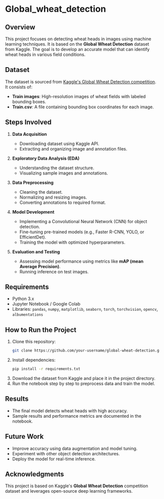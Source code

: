 # Global_wheat_detection


## Overview
This project focuses on detecting wheat heads in images using machine learning techniques. It is based on the **Global Wheat Detection** dataset from Kaggle. The goal is to develop an accurate model that can identify wheat heads in various field conditions.

## Dataset
The dataset is sourced from [Kaggle's Global Wheat Detection competition](https://www.kaggle.com/c/global-wheat-detection). It consists of:
- **Train images**: High-resolution images of wheat fields with labeled bounding boxes.
- **Train.csv**: A file containing bounding box coordinates for each image.

## Steps Involved
1. **Data Acquisition**
   - Downloading dataset using Kaggle API.
   - Extracting and organizing image and annotation files.
   
2. **Exploratory Data Analysis (EDA)**
   - Understanding the dataset structure.
   - Visualizing sample images and annotations.
   
3. **Data Preprocessing**
   - Cleaning the dataset.
   - Normalizing and resizing images.
   - Converting annotations to required format.

4. **Model Development**
   - Implementing a Convolutional Neural Network (CNN) for object detection.
   - Fine-tuning pre-trained models (e.g., Faster R-CNN, YOLO, or EfficientDet).
   - Training the model with optimized hyperparameters.

5. **Evaluation and Testing**
   - Assessing model performance using metrics like **mAP (mean Average Precision)**.
   - Running inference on test images.
   
## Requirements
- Python 3.x
- Jupyter Notebook / Google Colab
- Libraries: `pandas`, `numpy`, `matplotlib`, `seaborn`, `torch`, `torchvision`, `opencv`, `albumentations`

## How to Run the Project
1. Clone this repository:
   ```bash
   git clone https://github.com/your-username/global-wheat-detection.git
   ```
2. Install dependencies:
   ```bash
   pip install -r requirements.txt
   ```
3. Download the dataset from Kaggle and place it in the project directory.
4. Run the notebook step by step to preprocess data and train the model.

## Results
- The final model detects wheat heads with high accuracy.
- Sample results and performance metrics are documented in the notebook.

## Future Work
- Improve accuracy using data augmentation and model tuning.
- Experiment with other object detection architectures.
- Deploy the model for real-time inference.

## Acknowledgments
This project is based on Kaggle's **Global Wheat Detection** competition dataset and leverages open-source deep learning frameworks.

